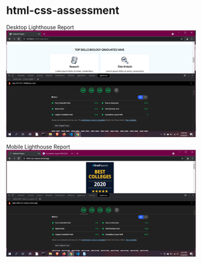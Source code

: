 # html-css-assessment
Desktop Lighthouse Report
![name-of-you-image](https://raw.githubusercontent.com/myrmnn/html-css-assessment/master/assets/images/screenshot-desktop.png)


Mobile Lighthouse Report
![name-of-you-image](https://raw.githubusercontent.com/myrmnn/html-css-assessment/master/assets/images/screenshot-mobile.png)
